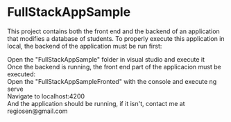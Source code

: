 # FullStackAppSample
This project contains both the front end and the backend of an application that modifies a database of students.
To properly execute this application in local, the backend of the application must be run first:
  <div>Open the "FullStackAppSample" folder in visual studio and execute it</div>
Once the backend is running, the front end part of the applicacion must be executed:
  <div> Open the "FullStackAppSampleFronted" with the console and execute ng serve</div>
  <div> Navigate to localhost:4200 </div>
And the application should be running, if it isn't, contact me at regiosen@gmail.com
